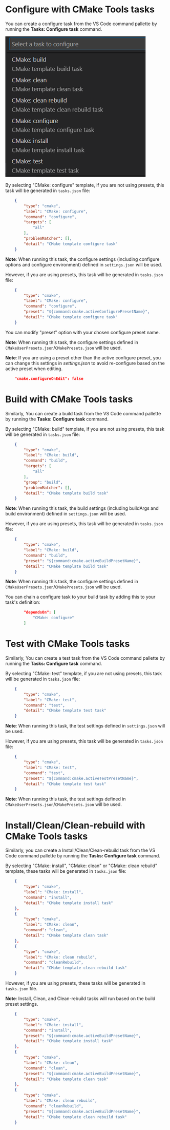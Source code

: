 # Configure with CMake Tools tasks
You can create a configure task from the VS Code command pallette by running the **Tasks: Configure task** command.

![Configure a task](images/configure_task.png)

By selecting "CMake: configure" template, if you are not using presets, this task will be generated in `tasks.json` file: 


```json
    {
        "type": "cmake",
        "label": "CMake: configure",
        "command": "configure",
        "targets": [
            "all"
        ],
        "problemMatcher": [],
        "detail": "CMake template configure task"
    }
```

**Note**: When running this task, the configure settings (including configure options and configure environment) defined in `settings.json` will be used.

However, if you are using presets, this task will be generated in `tasks.json` file:

```json
    {
        "type": "cmake",
        "label": "CMake: configure",
        "command": "configure",
        "preset": "${command:cmake.activeConfigurePresetName}",
        "detail": "CMake template configure task"
    }
```
You can modify "preset" option with your chosen configure preset name.

**Note**: When running this task, the configure settings defined in `CMakeUserPresets.json`/`CMakePresets.json` will be used.

**Note**: If you are using a preset other than the active configure preset, you can change this settings in *settings.json* to avoid re-configure based on the active preset when editing.

```json
    "cmake.configureOnEdit": false
```

# Build with CMake Tools tasks
Similarly, You can create a build task from the VS Code command pallette by running the **Tasks: Configure task** command.

By selecting "CMake: build" template, if you are not using presets, this task will be generated in `tasks.json` file: 

```json
    {
        "type": "cmake",
        "label": "CMake: build",
        "command": "build",
        "targets": [
            "all"
        ],
        "group": "build",
        "problemMatcher": [],
        "detail": "CMake template build task"
    }
```
**Note**: When running this task, the build settings (including buildArgs and build environment) defined in `settings.json` will be used.

However, if you are using presets, this task will be generated in `tasks.json` file:

```json
    {
        "type": "cmake",
        "label": "CMake: build",
        "command": "build",
        "preset": "${command:cmake.activeBuildPresetName}",
        "detail": "CMake template build task"
    }
```

**Note**: When running this task, the configure settings defined in `CMakeUserPresets.json`/`CMakePresets.json` will be used.

You can chain a configure task to your build task by adding this to your task's definition:

```json
        "dependsOn": [
            "CMake: configure"
        ]
```

# Test with CMake Tools tasks
Similarly, You can create a test task from the VS Code command pallette by running the **Tasks: Configure task** command.

By selecting "CMake: test" template, if you are not using presets, this task will be generated in `tasks.json` file: 

```json
    {
        "type": "cmake",
        "label": "CMake: test",
        "command": "test",
        "detail": "CMake template test task"
    }
```
**Note**: When running this task, the test settings defined in `settings.json` will be used.

However, if you are using presets, this task will be generated in `tasks.json` file:

```json
    {
        "type": "cmake",
        "label": "CMake: test",
        "command": "test",
        "preset": "${command:cmake.activeTestPresetName}",
        "detail": "CMake template test task"
    }
```

**Note**: When running this task, the test settings defined in `CMakeUserPresets.json`/`CMakePresets.json` will be used.

# Install/Clean/Clean-rebuild with CMake Tools tasks
Similarly, you can create a Install/Clean/Clean-rebuild task from the VS Code command pallette by running the **Tasks: Configure task** command.

By selecting "CMake: install", "CMake: clean" or "CMake: clean rebuild" template, these tasks will be generated in `tasks.json` file:

```json
    {
        "type": "cmake",
        "label": "CMake: install",
        "command": "install",
        "detail": "CMake template install task"
    },
    {
        "type": "cmake",
        "label": "CMake: clean",
        "command": "clean",
        "detail": "CMake template clean task"
    },
    {
        "type": "cmake",
        "label": "CMake: clean rebuild",
        "command": "cleanRebuild",
        "detail": "CMake template clean rebuild task"
    }
```
However, if you are using presets, these tasks will be generated in `tasks.json` file.

**Note**: Install, Clean, and Clean-rebuild tasks will run based on the build preset settings.

```json
    {
        "type": "cmake",
        "label": "CMake: install",
        "command": "install",
        "preset": "${command:cmake.activeBuildPresetName}",
        "detail": "CMake template install task"
    },
    {
        "type": "cmake",
        "label": "CMake: clean",
        "command": "clean",
        "preset": "${command:cmake.activeBuildPresetName}",
        "detail": "CMake template clean task"
    },
    {
        "type": "cmake",
        "label": "CMake: clean rebuild",
        "command": "cleanRebuild",
        "preset": "${command:cmake.activeBuildPresetName}",
        "detail": "CMake template clean rebuild task"
    }
```
